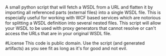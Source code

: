 A small python script that will fetch a WSDL from a URL and flatten it by importing all referenced parts (external files) into a single WSDL file. This is especially useful for working with WCF based services which are notorious for splitting a WSDL definition into several nested files. This script will allow your WSDL to be used with proxy generators that cannot resolve or can't access the URLs that are in your original WSDL file.

#License
This code is public domain.  Use the script (and generated artifacts) as you see fit as long as it's for good and not evil.
